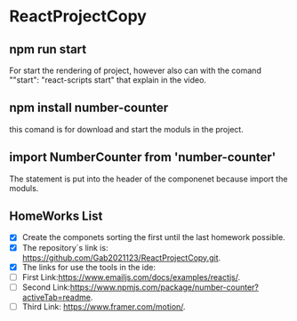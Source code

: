 # ReactProjectCopy
>
## npm run start
For start the rendering of project, however also can with the comand ""start": "react-scripts start" that explain
in the video.
## npm install number-counter
this comand is for download and start the moduls in the project.
## import NumberCounter from 'number-counter'
The statement is put into the header of the componenet because import the moduls.
## HomeWorks List
- [x] Create the componets sorting the first until the last homework possible.
- [X] The repository´s link is: https://github.com/Gab2021123/ReactProjectCopy.git.
- [X] The links for use the  tools in the ide:
- [ ] First Link:https://www.emailjs.com/docs/examples/reactjs/.
- [ ] Second Link:https://www.npmjs.com/package/number-counter?activeTab=readme.
- [ ] Third Link: https://www.framer.com/motion/.
